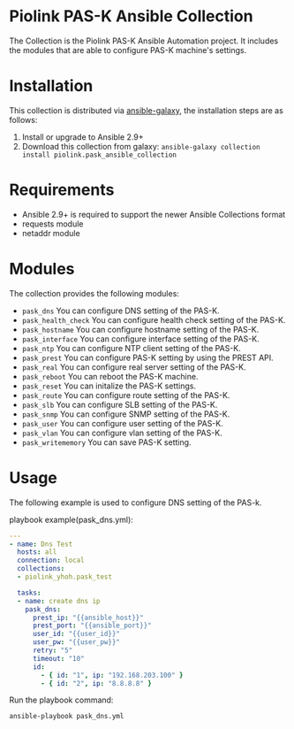 # Piolink PAS-K Ansible Collection
The Collection is the Piolink PAS-K Ansible Automation project.
It includes the modules that are able to configure PAS-K machine's settings.

# Installation
This collection is distributed via [ansible-galaxy](https://galaxy.ansible.com/), the installation steps are as follows:

1. Install or upgrade to Ansible 2.9+
2. Download this collection from galaxy: `ansible-galaxy collection install piolink.pask_ansible_collection`

# Requirements
* Ansible 2.9+ is required to support the newer Ansible Collections format
* requests module
* netaddr module

# Modules
The collection provides the following modules:

* `pask_dns` You can configure DNS setting of the PAS-K.
* `pask_health_check` You can configure health check setting of the PAS-K.
* `pask_hostname` You can configure hostname setting of the PAS-K.
* `pask_interface` You can configure interface setting of the PAS-K.
* `pask_ntp` You can configure NTP client setting of the PAS-K.
* `pask_prest` You can configure PAS-K setting by using the PREST API.
* `pask_real`  You can configure real server setting of the PAS-K.
* `pask_reboot` You can reboot the PAS-K machine.
* `pask_reset` You can initalize the PAS-K settings.
* `pask_route` You can configure route setting of the PAS-K.
* `pask_slb` You can configure SLB setting of the PAS-K.
* `pask_snmp` You can configure SNMP setting of the PAS-K.
* `pask_user` You can configure user setting of the PAS-K.
* `pask_vlan` You can configure vlan setting of the PAS-K.
* `pask_writememory` You can save PAS-K setting.

# Usage
The following example is used to configure DNS setting of the PAS-k.

playbook example(pask_dns.yml):
```yaml
---
- name: Dns Test
  hosts: all
  connection: local
  collections:
  - piolink_yhoh.pask_test

  tasks:
  - name: create dns ip
    pask_dns:
      prest_ip: "{{ansible_host}}"
      prest_port: "{{ansible_port}}"
      user_id: "{{user_id}}"
      user_pw: "{{user_pw}}"
      retry: "5"
      timeout: "10"
      id:
        - { id: "1", ip: "192.168.203.100" }
        - { id: "2", ip: "8.8.8.8" }
```
Run the playbook command:
```bash
ansible-playbook pask_dns.yml
```
